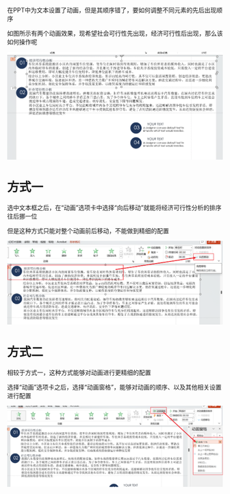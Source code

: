 在PPT中为文本设置了动画，但是其顺序错了，要如何调整不同元素的先后出现顺序

如图所示有两个动画效果，现希望社会可行性先出现，经济可行性后出现，那么该如何操作呢

![image-20240501115420831](assets/image-20240501115420831.png)

# 方式一

选中文本框之后，在“动画”选项卡中选择“向后移动”就能将经济可行性分析的排序往后挪一位

但是这种方式只能对整个动画前后移动，不能做到精细的配置

![image-20240501115556486](assets/image-20240501115556486.png)

# 方式二

相较于方式一，这种方式能够对动画进行更精细的配置

选择“动画”选项卡之后，选择“动画窗格”，能够对动画的顺序、以及其他相关设置进行配置

![image-20240501115812277](assets/image-20240501115812277.png)